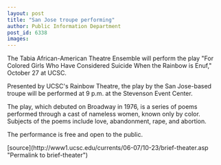 ```yaml
---
layout: post
title: "San Jose troupe performing"
author: Public Information Department
post_id: 6338
images:
---
```


<a name="content" id="content"></a>
<p>
  The Tabia African-American Theatre Ensemble will perform the play "For Colored Girls Who Have Considered Suicide When the Rainbow is Enuf," October 27 at UCSC.
</p>
<p>
  Presented by UCSC's Rainbow Theatre, the play by the San Jose-based troupe will be performed at 9 p.m. at the Stevenson Event Center.
</p>
<p>
  The play, which debuted on Broadway in 1976, is a series of poems performed through a cast of nameless women, known only by color. Subjects of the poems include love, abandonment, rape, and abortion.
</p>
<p>
  The performance is free and open to the public.
</p>
[source](http://www1.ucsc.edu/currents/06-07/10-23/brief-theater.asp "Permalink to brief-theater")
